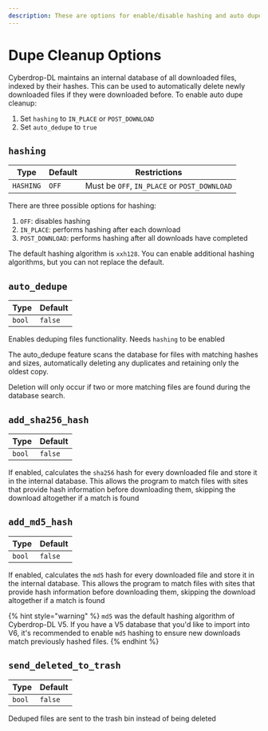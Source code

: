 ```yaml
---
description: These are options for enable/disable hashing and auto dupe deletion
---
```

# Dupe Cleanup Options

Cyberdrop-DL maintains an internal database of all downloaded files, indexed by their hashes. This can be used to automatically delete newly downloaded files if they were downloaded before. To enable auto dupe cleanup:

1. Set `hashing` to `IN_PLACE` or `POST_DOWNLOAD`
2. Set `auto_dedupe` to `true`

## `hashing`

| Type           | Default  | Restrictions |
|----------------|----------| ----------- |
| `HASHING` | `OFF` | Must be `OFF`, `IN_PLACE` or `POST_DOWNLOAD`|

There are three possible options for hashing:

1. `OFF`: disables hashing
2. `IN_PLACE`: performs hashing after each download
3. `POST_DOWNLOAD`: performs hashing after all downloads have completed

The default hashing algorithm is `xxh128`. You can enable additional hashing algorithms, but you can not replace the default.

## `auto_dedupe`

| Type           | Default  |
|----------------|----------|
| `bool` | `false` |

Enables deduping files functionality. Needs `hashing` to be enabled

The auto_dedupe feature scans the database for files with matching hashes and sizes, automatically deleting any duplicates and retaining only the oldest copy.

Deletion will only occur if two or more matching files are found during the database search.

## `add_sha256_hash`

| Type           | Default  |
|----------------|----------|
| `bool` | `false` |

If enabled, calculates the `sha256` hash for every downloaded file and store it in the internal database. This allows the program to match files with sites that provide hash information before downloading them, skipping the download altogether if a match is found

## `add_md5_hash`

| Type           | Default  |
|----------------|----------|
| `bool` | `false` |

If enabled, calculates the `md5` hash for every downloaded file and store it in the internal database. This allows the program to match files with sites that provide hash information before downloading them, skipping the download altogether if a match is found

{% hint style="warning" %}
`md5` was the default hashing algorithm of Cyberdrop-DL V5. If you have a V5 database that you'd like to import into V6, it's recommended to enable `md5` hashing to ensure new downloads match previously hashed files.
{% endhint %}

## `send_deleted_to_trash`

| Type           | Default  |
|----------------|----------|
| `bool` | `false` |

Deduped files are sent to the trash bin instead of being deleted
